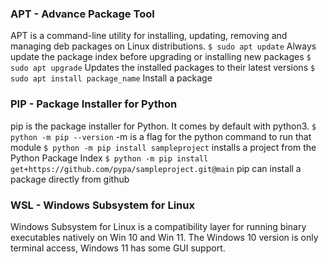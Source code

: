 ### APT  - Advance Package Tool ###

APT is a command-line utility for installing, updating, removing and managing deb packages on Linux distributions.
`$ sudo apt update` Always update the package index before upgrading or installing new packages
`$ sudo apt upgrade` Updates the installed packages to their latest versions
`$ sudo apt install package_name` Install a package

### PIP - Package Installer for Python ###

pip is the package installer for Python. It comes by default with python3.
`$ python -m pip --version` -m is a flag for the python command to run that module
`$ python -m pip install sampleproject` installs a project from the Python Package Index
`$ python -m pip install get+https://github.com/pypa/sampleproject.git@main` pip can install a package directly from github

### WSL - Windows Subsystem for Linux ###

Windows Subsystem for Linux is a compatibility layer for running binary executables natively on Win 10 and Win 11.
The Windows 10 version is only terminal access, Windows 11 has some GUI support.

